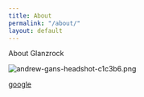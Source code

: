 ```yaml
---
title: About
permalink: "/about/"
layout: default
---
```


About Glanzrock

![andrew-gans-headshot-c1c3b6.png](/uploads/andrew-gans-headshot-c1c3b6.png)

<a href="google.com">google</a>
